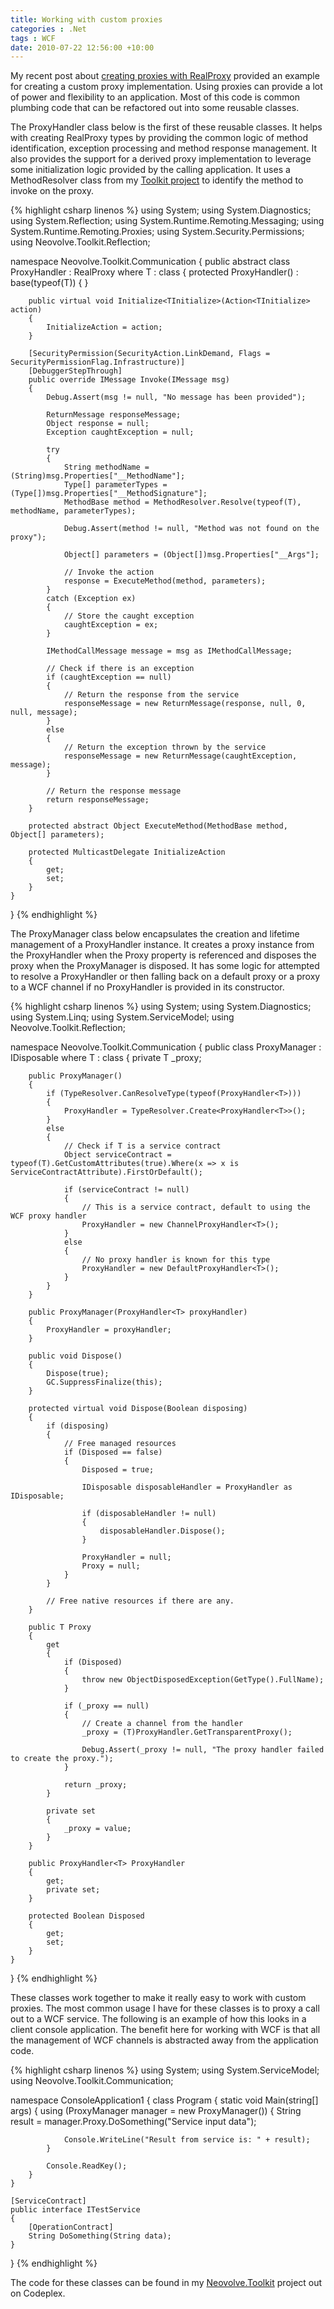 ```yaml
---
title: Working with custom proxies
categories : .Net
tags : WCF
date: 2010-07-22 12:56:00 +10:00
---
```


My recent post about [creating proxies with RealProxy][0] provided an example for creating a custom proxy implementation. Using proxies can provide a lot of power and flexibility to an application. Most of this code is common plumbing code that can be refactored out into some reusable classes.

The ProxyHandler class below is the first of these reusable classes. It helps with creating RealProxy types by providing the common logic of method identification, exception processing and method response management. It also provides the support for a derived proxy implementation to leverage some initialization logic provided by the calling application. It uses a MethodResolver class from my [Toolkit project][1] to identify the method to invoke on the proxy.

{% highlight csharp linenos %}
using System;
using System.Diagnostics;
using System.Reflection;
using System.Runtime.Remoting.Messaging;
using System.Runtime.Remoting.Proxies;
using System.Security.Permissions;
using Neovolve.Toolkit.Reflection;
     
namespace Neovolve.Toolkit.Communication
{
    public abstract class ProxyHandler<T> : RealProxy where T : class
    {
        protected ProxyHandler()
            : base(typeof(T))
        {
        }
    
        public virtual void Initialize<TInitialize>(Action<TInitialize> action)
        {
            InitializeAction = action;
        }
    
        [SecurityPermission(SecurityAction.LinkDemand, Flags = SecurityPermissionFlag.Infrastructure)]
        [DebuggerStepThrough]
        public override IMessage Invoke(IMessage msg)
        {
            Debug.Assert(msg != null, "No message has been provided");
    
            ReturnMessage responseMessage;
            Object response = null;
            Exception caughtException = null;
    
            try
            {
                String methodName = (String)msg.Properties["__MethodName"];
                Type[] parameterTypes = (Type[])msg.Properties["__MethodSignature"];
                MethodBase method = MethodResolver.Resolve(typeof(T), methodName, parameterTypes);
    
                Debug.Assert(method != null, "Method was not found on the proxy");
    
                Object[] parameters = (Object[])msg.Properties["__Args"];
    
                // Invoke the action
                response = ExecuteMethod(method, parameters);
            }
            catch (Exception ex)
            {
                // Store the caught exception
                caughtException = ex;
            }
    
            IMethodCallMessage message = msg as IMethodCallMessage;
    
            // Check if there is an exception
            if (caughtException == null)
            {
                // Return the response from the service
                responseMessage = new ReturnMessage(response, null, 0, null, message);
            }
            else
            {
                // Return the exception thrown by the service
                responseMessage = new ReturnMessage(caughtException, message);
            }
    
            // Return the response message
            return responseMessage;
        }
    
        protected abstract Object ExecuteMethod(MethodBase method, Object[] parameters);
    
        protected MulticastDelegate InitializeAction
        {
            get;
            set;
        }
    }
}
{% endhighlight %}

The ProxyManager class below encapsulates the creation and lifetime management of a ProxyHandler instance. It creates a proxy instance from the ProxyHandler when the Proxy property is referenced and disposes the proxy when the ProxyManager is disposed. It has some logic for attempted to resolve a ProxyHandler<T> or then falling back on a default proxy or a proxy to a WCF channel if no ProxyHandler is provided in its constructor.

{% highlight csharp linenos %}
using System;
using System.Diagnostics;
using System.Linq;
using System.ServiceModel;
using Neovolve.Toolkit.Reflection;
    
namespace Neovolve.Toolkit.Communication
{
    public class ProxyManager<T> : IDisposable where T : class
    {
        private T _proxy;
    
        public ProxyManager()
        {
            if (TypeResolver.CanResolveType(typeof(ProxyHandler<T>)))
            {
                ProxyHandler = TypeResolver.Create<ProxyHandler<T>>();
            }
            else
            {
                // Check if T is a service contract
                Object serviceContract = typeof(T).GetCustomAttributes(true).Where(x => x is ServiceContractAttribute).FirstOrDefault();
    
                if (serviceContract != null)
                {
                    // This is a service contract, default to using the WCF proxy handler
                    ProxyHandler = new ChannelProxyHandler<T>();
                }
                else
                {
                    // No proxy handler is known for this type
                    ProxyHandler = new DefaultProxyHandler<T>();
                }
            }
        }
    
        public ProxyManager(ProxyHandler<T> proxyHandler)
        {
            ProxyHandler = proxyHandler;
        }
    
        public void Dispose()
        {
            Dispose(true);
            GC.SuppressFinalize(this);
        }
    
        protected virtual void Dispose(Boolean disposing)
        {
            if (disposing)
            {
                // Free managed resources
                if (Disposed == false)
                {
                    Disposed = true;
    
                    IDisposable disposableHandler = ProxyHandler as IDisposable;
    
                    if (disposableHandler != null)
                    {
                        disposableHandler.Dispose();
                    }
    
                    ProxyHandler = null;
                    Proxy = null;
                }
            }
    
            // Free native resources if there are any.
        }
    
        public T Proxy
        {
            get
            {
                if (Disposed)
                {
                    throw new ObjectDisposedException(GetType().FullName);
                }
    
                if (_proxy == null)
                {
                    // Create a channel from the handler
                    _proxy = (T)ProxyHandler.GetTransparentProxy();
    
                    Debug.Assert(_proxy != null, "The proxy handler failed to create the proxy.");
                }
    
                return _proxy;
            }
    
            private set
            {
                _proxy = value;
            }
        }
    
        public ProxyHandler<T> ProxyHandler
        {
            get;
            private set;
        }
    
        protected Boolean Disposed
        {
            get;
            set;
        }
    }
}
{% endhighlight %}

These classes work together to make it really easy to work with custom proxies. The most common usage I have for these classes is to proxy a call out to a WCF service. The following is an example of how this looks in a client console application. The benefit here for working with WCF is that all the management of WCF channels is abstracted away from the application code.

{% highlight csharp linenos %}
using System;
using System.ServiceModel;
using Neovolve.Toolkit.Communication;
    
namespace ConsoleApplication1
{
    class Program
    {
        static void Main(string[] args)
        {
            using (ProxyManager<ITestService> manager = new ProxyManager<ITestService>())
            {
                String result = manager.Proxy.DoSomething("Service input data");
    
                Console.WriteLine("Result from service is: " + result);
            }
    
            Console.ReadKey();
        }
    }
    
    [ServiceContract]
    public interface ITestService
    {
        [OperationContract]
        String DoSomething(String data);
    }
}
{% endhighlight %}

The code for these classes can be found in my [Neovolve.Toolkit][2] project out on Codeplex.

[0]: /post/2010/07/17/Creating-proxies-with-RealProxy.aspx
[1]: http://neovolve.codeplex.com/SourceControl/changeset/view/62725#443620
[2]: http://neovolve.codeplex.com/SourceControl/changeset/view/62725#1151241
